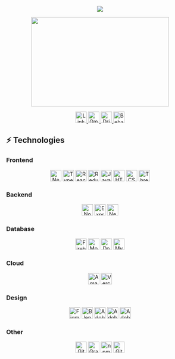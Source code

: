 <!--💬GREETINGSTITLE / 🌐WEBSITE: https://github.com/denvercoder1/readme-typing-svg -->
<p align="center">
  <img src="https://readme-typing-svg.herokuapp.com?font=Orbitron&size=40&color=%2379A500&height=67&duration=3000&center=true&lines=%F0%9F%85%B6%F0%9F%86%81%F0%9F%85%B4%F0%9F%85%B4%F0%9F%86%83%F0%9F%85%B8%F0%9F%85%BD%F0%9F%85%B6%F0%9F%86%82">
</p>

<!--🖼️RICK-->
<p align="center">
  <div align="center"> 
    <img src="https://c.tenor.com/p7IgwS17V0sAAAAC/rtj-rick-and-morty.gif" height="240" width="370">
  </div>
</p>

<!-- Contact Links -->
<div align="center">
  <a href="https://www.linkedin.com/in/demetre-turabelidze/" target="_blank">
    <img src="https://img.shields.io/badge/-LinkedIn-blue?style=flat-square&logo=Linkedin&logoColor=white" alt="LinkedIn" height="30" />
  </a>
  
  <a href="mailto:turabelidze.demetre@gmail.com" target="_blank">
    <img src="https://img.shields.io/badge/-Email-c14438?style=flat-square&logo=Gmail&logoColor=white" alt="Gmail" height="30" />
  </a>
  
  <a href="https://dribbble.com/zedysh" target="_blank">
    <img src="https://img.shields.io/badge/Dribbble-EA4C89?style=for-the-badge&logo=dribbble&logoColor=white" alt="Dribbble" height="30" />
  </a>
  
  <a href="https://www.behance.net/zedysh" target="_blank">
    <img src="https://img.shields.io/badge/Behance-0054F7?style=for-the-badge&logo=behance&logoColor=white" alt="Behance" height="30" />
  </a>
</div>

<!-- Freelancing links
<div align="center">
  <a href="" target="_blank">
    <img src="https://img.shields.io/badge/UpWork-6FDA44?style=for-the-badge&logo=Upwork&logoColor=white" alt="UpWork" height="30" />
  </a>
  
  <a href="" target="_blank">
    <img src="https://img.shields.io/badge/fiverr-1DBF73?style=for-the-badge&logo=fiverr&logoColor=white" alt="Fiverr" height="30" />
  </a>
</div>
-->

## ⚡ Technologies

### Frontend

<div align="center">
  <div>  
    <img src="https://img.shields.io/badge/-Nextjs-black?style=flat-square&logo=Next.js" alt="Nextjs" height="30" />
    <img src="https://img.shields.io/badge/-TypeScript-black?style=flat-square&logo=typescript" alt="TypeScript" height="30" />
    <img src="https://img.shields.io/badge/-React-black?style=flat-square&logo=react" alt="React" height="30" />
    <img src="https://img.shields.io/badge/Redux-black?style=for-the-badge&logo=redux&logoColor=593D88" alt="Redux" height="30" />
    <img src="https://img.shields.io/badge/-JavaScript-black?style=flat-square&logo=javascript" alt="JavaScript" height="30" />
    <img src="https://img.shields.io/badge/-HTML5-black?style=flat-square&logo=html5&logoColor=E34F26" alt="HTML5" height="30" />
    <img src="https://img.shields.io/badge/-CSS3-black?style=flat-square&logo=css3&logoColor=1572B6" alt="CSS3" height="30" />
    <img src="https://img.shields.io/badge/-Threejs-black?style=flat-square&logo=Three.js" alt="Threejs" height="30" />
  </div>
</div>

### Backend

<div align="center">
  <div>
    <img src="https://img.shields.io/badge/Node.js-43853D?style=for-the-badge&logo=node.js&logoColor=white" alt="Nodejs" height="30" />
    <img src="https://img.shields.io/badge/Express.js-404D59?style=for-the-badge" alt="Expressjs" height="30" />
    <img src="https://img.shields.io/badge/-NestJs-ea2845?style=flat-square&logo=nestjs&logoColor=white" alt="Nestjs" height="30" />
  </div>
</div>

### Database

<div align="center">
  <div>
    <img src="https://img.shields.io/badge/Firebase-black?style=for-the-badge&logo=Firebase&logoColor=F5820D" alt="Firebase" height="30" />
    <img src="https://img.shields.io/badge/-MongoDB-black?style=flat-square&logo=mongodb" alt="MongoDB" height="30" />
    <img src="https://img.shields.io/badge/-Docker-black?style=flat-square&logo=docker" alt="Docker" height="30" />
    <img src="https://img.shields.io/badge/-MySQL-black?style=flat-square&logo=mysql" alt="MySQL" height="30" />
  </div>
</div>

### Cloud

<div align="center">
  <div>
    <img src="https://img.shields.io/badge/Amazon%20AWS-FF9900?style=flat-square&logo=amazon-aws" alt="Amazon AWS" height="30" />
    <img src="https://img.shields.io/badge/Vercel-000000?style=for-the-badge&logo=vercel&logoColor=white" alt="Vercel" height="30" />
  </div>
</div>

### Design

<div align="center">
  <div>
    <img src="https://img.shields.io/badge/Figma-F24E1E?style=for-the-badge&logo=figma&logoColor=white" alt="Figma" height="30" />
    <img src="https://img.shields.io/badge/blender-%23F5792A.svg?style=for-the-badge&logo=blender&logoColor=white" alt="Blender" height="30" />
    <img src="https://img.shields.io/badge/Adobe%20XD-470137?style=for-the-badge&logo=Adobe%20XD&logoColor=#FF61F6" alt="AdobeXd" height="30" />
    <img src="https://img.shields.io/badge/Adobe%20Photoshop-31A8FF?style=for-the-badge&logo=Adobe%20Photoshop&logoColor=black" alt="Adobe Photoshop" height="30" />
    <img src="https://img.shields.io/badge/Adobe%20Illustrator-FF9A00?style=for-the-badge&logo=adobe%20illustrator&logoColor=white" alt="Adobe Illustrator" height="30" />
  </div>
</div>

### Other

<div align="center">
  <div>
    <img src="https://img.shields.io/badge/-GitHub-181717?style=flat-square&logo=github" alt="GitHub" height="30" />
    <img src="https://img.shields.io/badge/-GraphQL-E10098?style=flat-square&logo=graphql" alt="GraphQL" height="30" />
    <img src="https://img.shields.io/badge/npm-CB3837?style=for-the-badge&logo=npm&logoColor=white" alt="npm" height="30" />
    <img src="https://img.shields.io/badge/-Git-black?style=flat-square&logo=git" alt="Git" height="30" />
  </div>
</div>


<!-- ![Bootstrap](https://img.shields.io/badge/-Bootstrap-563D7C?style=flat-square&logo=bootstrap)
    <img src="https://img.shields.io/badge/-Apollo%20GraphQL-311C87?style=flat-square&logo=apollo-graphql" alt="Apollo GraphQL" height="30" />

      <td><img src="https://img.shields.io/badge/-PostgreSQL-336791?style=flat-square&logo=postgresql" alt="PostgreSQL" /></td>
![ElasticSearch](https://img.shields.io/badge/-ElasticSearch-005571?style=flat-square&logo=elasticsearch)
![Redis](https://img.shields.io/badge/-Redis-black?style=flat-square&logo=Redis)
![Heroku](https://img.shields.io/badge/-Heroku-430098?style=flat-square&logo=heroku)
![DigitalOcean](https://img.shields.io/badge/-Digital%20Ocean-darkblue?style=flat-square&logo=digitalocean)
![C++](https://img.shields.io/badge/-C++-00599C?style=flat-square&logo=c)
![Java](https://img.shields.io/badge/-java-E34A86?style=flat-square&logo=java)
![Microsoft Azure](https://img.shields.io/badge/Microsoft%20Azure-232F7E?style=flat-square&logo=microsoft-azure)
![Google Cloud](https://img.shields.io/badge/Google%20Cloud-black?style=flat-square&logo=google-cloud)
![GitLab](https://img.shields.io/badge/-GitLab-FCA121?style=flat-square&logo=gitlab)
![Python](https://img.shields.io/badge/-Python-black?style=flat-square&logo=Python)
![Raspberry Pi](https://img.shields.io/badge/-Raspberry%20Pi-C51A4A?style=flat-square&logo=Raspberry-Pi) -->


